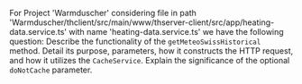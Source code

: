For Project 'Warmduscher' considering file in path 'Warmduscher/thclient/src/main/www/thserver-client/src/app/heating-data.service.ts' with name 'heating-data.service.ts' we have the following question: 
Describe the functionality of the `getMeteoSwissHistorical` method. Detail its purpose, parameters, how it constructs the HTTP request, and how it utilizes the `CacheService`. Explain the significance of the optional `doNotCache` parameter.